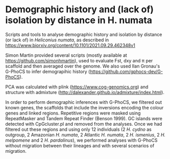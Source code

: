 # Demographic history and (lack of) isolation by distance in H. numata
Scripts and tools to analyse demographic history and isolation by distance (or lack of) in *Heliconius numata*, as described in
https://www.biorxiv.org/content/10.1101/2021.09.29.462348v1

Simon Martin provided several scripts (mostly available at https://github.com/simonhmartin), used to evaluate Fst, dxy and &pi; per scaffold and then averaged over the genome. We also used Ilan Gronau's G-PhoCS to infer demograpihic history (https://github.com/gphocs-dev/G-PhoCS).

PCA was calculated with plink (https://www.cog-genomics.org) and structure with admixture (http://dalexander.github.io/admixture/index.html).

In order to perform demographic inferences with G-PhoCS, we filtered out known genes, the scaffolds that include the inversions encoding the colour genes and linked regions. Repetitive regions were masked using RepeatMasker and Tandem Repeat Finder (Benson 1999). GC islands were detected with CpGcluster.pl and removed from the analyses. Once we had filtered out these regions and using only 12 individuals (2 *H. cydno* as outgroup, 2 Amazonian *H. numata*, 2 Atlantic *H. numata*, 2 *H. ismenius*, 2 *H. melpomene* and 2 *H. pardalinus*), we performed analyses with G-PhoCS without migration between their lineages and with several scenarios of migration.




